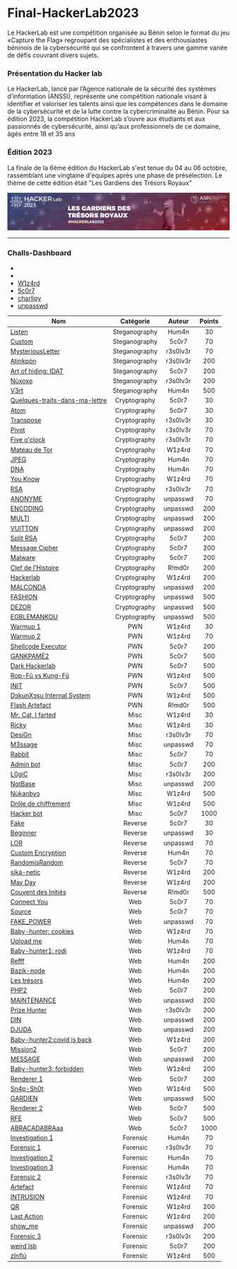 # Final-HackerLab2023

Le HackerLab est une compétition organisée au Bénin selon le format du jeu «Capture the Flag» regroupant des spécialistes et des enthousiastes béninois de la cybersécurité qui se confrontent à travers une gamme variée de défis couvrant divers sujets. 

### Présentation du Hacker lab
Le HackerLab, lancé par l’Agence nationale de la sécurité des systèmes d’information (ANSSI), représente une compétition nationale visant à identifier et valoriser les talents ainsi que les compétences dans le domaine de la cybersécurité et de la lutte contre la cybercriminalité au Bénin. Pour sa édition 2023, la compétition HackerLab s’ouvre aux étudiants et aux passionnés de cybersécurité, ainsi qu’aux professionnels de ce domaine, âgés entre 18 et 35 ans

### Édition 2023
La finale de la 6ème édition du HackerLab s'est tenue du 04 au 06 octobre, rassemblant une vingtaine d'équipes après une phase de présélection. Le thème de cette édition était "Les Gardiens des Trésors Royaux"

![HackerLab](Images/asinbenin_cover.jpeg)

-------------------------------------------------------------------
### Challs-Dashboard
- []()
- []()
- [W1z4rd](https://www.linkedin.com/in/emmanuel-hemadou-902725190/)
- [5c0r7](https://www.linkedin.com/in/adonishomevo) 
- [charlipy](https://www.linkedin.com/in/agossou-eliphele-charli/) 
- [unpasswd](https://twitter.com/unpasswd_arafat) 

| Nom                                                              | Catégorie     | Auteur     | Points |
|------------------------------------------------------------------|:-------------:|:----------:|:------:|
| [Listen](Final-HackerLab2023/Steganography/Steganography/Listen.md)                                    | Steganography          | Hum4n   | 30     |
| [Custom](Custom.md)                                            | Steganography          | 5c0r7   | 70     |
| [MysteriousLetter](Final-HackerLab2023/Steganography/Steganography/MysteriousLetter.md)                                    | Steganography        | r3s0lv3r   | 70     |
| [Atinkpòn](Atinkpòn.md)                                        | Steganography        | r3s0lv3r   | 200     |
| [Art of hiding: IDAT](Art-of-hiding-IDAT.md)                              | Steganography        | 5c0r7   | 200     |
| [Nùxoxo](Cryptography/Nùxoxo.md)                              | Steganography        | r3s0lv3r    | 200     |
| [V3rt](Steganography/V3rt)                                    | Steganography        | Hum4n | 500    |
| [Quelques-traits-dans-ma-lettre](Cryptography/Quelques-traits-dans-ma-lettre.md)                                        | Cryptography        | 5c0r7 | 30    |
| [Atom](Cryptography/Atom.md)                                     |Cryptography      | 5c0r7   | 30     |
| [Transpose](Cryptography/Transpose.md)                       |Cryptography      | r3s0lv3r      | 30     |
| [Pivot](Cryptography/Pivot.md)                               | Cryptography     | r3s0lv3r   | 70     |
| [Five o'clock](Cryptography/Five-o'clock.md)                       | Cryptography     |r3s0lv3r       | 70     |
| [Mateau de Tor](Cryptography/Mateau-de-Tor.md)                       | Cryptography     | W1z4rd      | 70    |
| [JPEG](Cryptography/JPEG.md)               | Cryptography     | Hum4n      | 70    |
| [DNA](Cryptography/DNA.md)               | Cryptography     |  Hum4n     | 70    |
| [You Know](Cryptography/You-Know.md)               | Cryptography     | W1z4rd      | 70    |
| [RSA](Cryptography/RSA.md)                                             |  Cryptography        | r3s0lv3r   | 70      |
| [ANONYME](Cryptography/ANONYME.md)                                       | Cryptography         | unpasswd     | 70     |
| [ENCODING](Cryptography/ENCODING.md)                 | Cryptography         | unpasswd      | 200     |
| [MULTI](OSINT/MULTI.md)                                   | Cryptography         |unpasswd      | 200    |
| [VUITTON](Cryptography/VUITTON.md)                                         | Cryptography           | unpasswd   | 200     |
| [Split RSA](Cryptography/Split-RSA.md)                                           | Cryptography           | 5c0r7     | 200    |
| [Message Cipher](Cryptography/Message-Cipher.md)                                     | Cryptography           | 5c0r7   | 200    |
| [Malware](Cryptography/Malware.md)                           | Cryptography           | 5c0r7     | 200    |
| [Clef de l'Histoire](Cryptography/Clef-de-l'Histoire.md)                          | Cryptography           | R!md0r     | 200    |
| [Hackerlab](Cryptography/Hackerlab.md)                   | Cryptography           | W1z4rd     | 200    |
| [MALCONDA](Cryptography/MALCONDA.md)                 | Cryptography       | unpasswd      | 200    |
| [FASHION](Cryptography/FASHION.md)                                         |Cryptography        | unpasswd   | 500    |
| [DEZOR](Cryptography/DEZOR.md)                    | Cryptography       | unpasswd     | 500    |
| [EGBLEMANKOU](Cryptography/EGBLEMANKOU.md)                                         |Cryptography       | unpasswd    | 500    |
| [Warmup 1](Cryptography/Warmup-1.md)                           | PWN       |  W1z4rd    | 30    |
| [Warmup 2](PWN/Warmup-2)                                  | PWN      |W1z4rd      | 70     |
| [Shellcode Executor](PWN/Shellcode-Executor.md)                                      | PWN      | 5c0r7   | 200     |
| [GANKPAMÈ2](PWN/GANKPAMÈ2.md)                       | PWN | 5c0r7   | 500     |
| [Dark Hackerlab](PWN/Dark-Hackerlab.md)  | PWN | 5c0r7       | 500     |
| [Rop-Fû vs Kung-Fû](PWN/Rop-Fu-Vs-Kung-Fu.md)                   | PWN | W1z4rd       | 500     |
| [INIT](PWN/INIT)   | PWN |  5c0r7      | 500    |
| [DɔkunXɔsu Internal System](Steganography/DɔkunXɔsu-Internal-System.md)              | PWN | W1z4rd       | 500    |
| [Flash Artefact](PWN/Flash-Artefact.md)                                         | PWN           | R!md0r   | 500     |
| [Mr. Cat, I farted](Misc/Mr.Cat,I-farted.md)                                     | Misc           | W1z4rd   | 30     |
| [Ricky](PWN/Ricky.md)                                   | Misc           | W1z4rd     | 30     |
| [DesiGn](Misc/DesiGn.md)                         | Misc           |  r3s0lv3r     | 70    |
| [M3ssage](Misc/M3ssage.md)                                     | Misc           | unpasswd   | 70    |
| [Rabbit](Web/Rabbit.md)                                           | Misc           | 5c0r7   | 70    |
| [Admin bot](Misc/Adminbot.md)                                           | Misc           | 5c0r7   | 200    |
| [L0giC](Misc/L0giC)                          | Misc           | r3s0lv3r      | 200    |
| [NotBase](Misc/NotBase.md)                              | Misc           | unpasswd      | 200    |
| [Nùkanbyɔ](Misc/Nùkanbyɔ.md)                               | Misc           | W1z4rd      | 500    |
| [Drôle de chiffrement](Misc/Drôle-de-chiffrement.md)                                         | Misc       | W1z4rd      | 500    |
| [Hacker bot](Misc/Hacker-bot.md)                           | Misc       | 5c0r7      | 1000    |
| [Fake](Reverse/Fake.md)                                  | Reverse     | 5c0r7     | 30     |
| [Beginner](Reverse/Beginner.md)                                      | Reverse      | unpasswd   | 30     |
| [LOR](Reverse/LOR.md)                       | Reverse | unpasswd   | 70     |
| [Custom Encryption](Reverse/Custom-Encryption.md)  | Reverse | Hum4n       | 70     |
| [RandomisRandom](Reverse/RandomisRandom.md)                   |Reverse  | 5c0r7       | 70     |
| [siká-netic](Reverse/siká-netic.md)   | Reverse | W1z4rd       | 200    |
| [May Day](Steganography/MayDay.md)              | Reverse | W1z4rd        | 200    |
| [Couvent des Initiés](Reverse/Couvent-des-Initiés.md)                                         | Reverse           | R!md0r   | 500     |
| [Connect You](Web/ConnectYou.md)                                     | Web           | 5c0r7    | 70     |
| [Source](Web/Source.md)                                   | Web           | 5c0r7      | 70     |
| [FAKE_POWER](Web/FAKE_POWER.md)                         | Web           | unpasswd      | 70    |
| [Baby-hunter: cookies](Web/Baby-hunter-cookies.md)                                     | Web           | W1z4rd   | 70    |
| [Upload me](Web/Upload-me.md)                                           | Web           | Hum4n   | 70    |
| [Baby-hunter1: rodi](Web/Baby-hunter1-rodi.md)                                           | Web           | W1z4rd    | 70    |
| [Refff](Web/Refff.md)                          | Web           |  Hum4n     | 200    |
| [Bazik-node](Web/Bazik-node.md)                              | Web           |   Hum4n    | 200    |
| [Les trésors](Web/Les-trésors.md)                               | Web           |  Hum4n     | 200    |
| [PHP2](Web/PHP2.md)                               | Web           |  5c0r7      | 200    |
| [MAINTENANCE](Web/MAINTENANCE.md)                                         | Web       | unpasswd     | 200    |
| [Prize Hunter](Reverse/Prize-Hunter.md)                           | Web       |r3s0lv3r      | 200    |
| [DIN](Web/DIN.md)                                  | Web      | unpasswd      | 200     |
| [DJUDA](Web/DJUDA.md)                                      | Web      | unpasswd   | 200     |
| [Baby-hunter2:covid is back](Web/Baby-hunter2-covid-is-back.md)                       | Web | W1z4rd   | 200     |
| [Mission2](Web/Mission2.md)  | Web | 5c0r7        | 200     |
| [MESSAGE](Web/MESSAGE.md)                   | Web | unpasswd       | 200     |
| [Baby-hunter3: forbidden](Web/Baby-hunter3-forbidden.md)   | Web | W1z4rd       | 200    |
| [Renderer 1](Web/Renderer-1.md)              | Web | 5c0r7       | 200    |
| [Sn4p-Sh0t](Web/Sn4p-Sh0t.md)                                         | Web           | W1z4rd   | 500     |
| [GARDIEN](Web/GARDIEN.md)                                     | Web           | unpasswd   | 500     |
| [Renderer 2](Web/Renderer-2.md)                                   | Web           | 5c0r7       | 500     |
| [RFE](Web/RFE.md)                         | Web           |  5c0r7      | 500    |
| [ABRACADABRAaa](Web/ABRACADABRAaa.md)                                     | Web           | 5c0r7   | 1000    |
| [Investigation 1](Forensic/Investigation-1.md)                                           | Forensic           |  Hum4n | 70    |
| [Forensic 1](Forensic/Forensic-1.md)                                           | Forensic           | r3s0lv3r   | 70    |
| [Investigation 2](Forensic/Investigation-2.md)                          | Forensic           |  Hum4n     | 70    |
| [Investigation 3](Forensic/Investigation-3.md)                              | Forensic           | Hum4n      | 70    |
| [Forensic 2](Forensic/Forensic-2.md)                               | Forensic           | r3s0lv3r      | 70    |
| [Artefact](FOrensic/Artefact.md)                       | Forensic |W1z4rd   | 70     |
| [INTRUSION](Forensic/INTRUSION.md)  | Forensic | W1z4rd       | 70     |
| [QR](Forensic/QR.md)                   | Forensic |  W1z4rd      | 200     |
| [Last Action](Forensic/Last-Action.md)   | Forensic |W1z4rd     | 200    |
| [show_me](Forensic/show_me.md)              | Forensic | unpasswd       | 200    |
| [Forensic 3](Forensic/Forensic-3.md)                                         | Forensic           | r3s0lv3r     | 200     |
| [weird lsb](Forensic/weird-lsb.md)                                     | Forensic           |5c0r7    | 200     |
| [zǐnflú](Forensic/zǐnflú.md)                                   | Forensic           | W1z4rd      | 500     |
